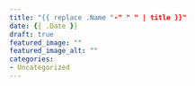 ```yaml
---
title: "{{ replace .Name "-" " " | title }}"
date: {{ .Date }}
draft: true
featured_image: ""
featured_image_alt: ""
categories:
- Uncategorized
---
```

